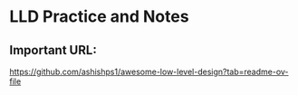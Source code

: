# LLD Practice and Notes

## Important URL:

https://github.com/ashishps1/awesome-low-level-design?tab=readme-ov-file


